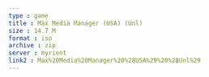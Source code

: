 ```yaml
---
type : game
title : Max Media Manager (USA) (Unl)
size : 14.7 M
format : iso
archive : zip
server : myrient
link2 : Max%20Media%20Manager%20%28USA%29%20%28Unl%29
---
```

